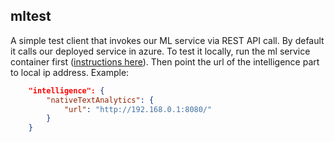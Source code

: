 ## mltest

A simple test client that invokes our ML service via REST API call. By default it calls our deployed service in azure. To test it locally, run the ml service container first ([instructions here](https://github.com/Microsoft/Prague/blob/master/intelligence/README.md)). Then point the url of the intelligence part to local ip address. Example:

```json
    "intelligence": {
        "nativeTextAnalytics": {
            "url": "http://192.168.0.1:8080/"
        }
    }
```